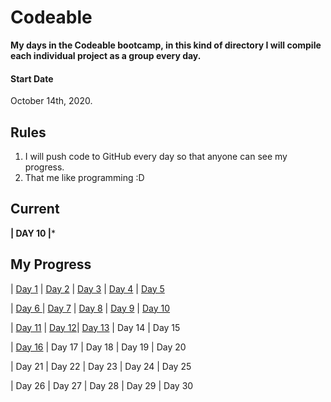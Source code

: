 # Codeable

**My days in the Codeable bootcamp, in this kind of directory I will compile each individual project as a group every day.**

#### Start Date
October 14th, 2020.

## Rules
1. I will push code to GitHub every day so that anyone can see my progress.
2. That me like programming :D

## Current
**| DAY 10 |***

## My Progress
|  [Day 1](https://github.com/StevenACZ/component-library-essentials-StevenACZ)  |  [Day 2](https://github.com/StevenACZ/component-library-flexbox-StevenACZ)  |  [Day 3](https://github.com/StevenACZ/component-library-forms-StevenACZ)  |  [Day 4](https://github.com/StevenACZ/component-library-tables-StevenACZ)  | [Day 5](https://github.com/StevenACZ/week1-team5)

|  [Day 6 ](https://github.com/StevenACZ/component-library-grid-StevenACZ) |  [Day 7](https://github.com/StevenACZ/component-library-responsive-StevenACZ) | [Day 8](https://github.com/StevenACZ/component-library-animations-a11y-StevenACZ) | [Day 9](https://github.com/StevenACZ/html-css-individual-StevenACZ) | [Day 10](https://github.com/StevenACZ/week2-team1)

| [Day 11](https://github.com/StevenACZ/ruby-basics-1-StevenACZ) | [Day 12](https://github.com/StevenACZ/ruby-basics-2-StevenACZ)| [Day 13](https://github.com/StevenACZ/ruby-methods-StevenACZ) | Day 14 | Day 15

| [Day 16](https://github.com/StevenACZ/ruby-blocks-StevenACZ) | Day 17 | Day 18 | Day 19 | Day 20

| Day 21 | Day 22 | Day 23 | Day 24 | Day 25

| Day 26 | Day 27 | Day 28 | Day 29 | Day 30
 
